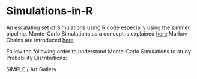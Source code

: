 # Simulations-in-R
An escalating set of Simulations using R code especially using the simmer pipeline. 
Monte-Carlo Simulations as a concept is explained [here]([url](https://www.wikiwand.com/en/articles/Monte_Carlo_method))
Markov Chains are introduced [here]([url](https://www.wikiwand.com/en/articles/Markov_chain))

Follow the following order to understand Monte-Carlo Simulations to study Probability Distributions:

SIMPLE / Art Gallery
